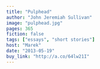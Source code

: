 ```yaml
---
title: "Pulphead"
author: "John Jeremiah Sullivan"
image: "pulphead.jpg"
pages: 365
fiction: false
tags: ["essays", "short stories"]
host: "Marek"
date: "2013-05-19"
buy_link: "http://a.co/64lw21I"
---
```

